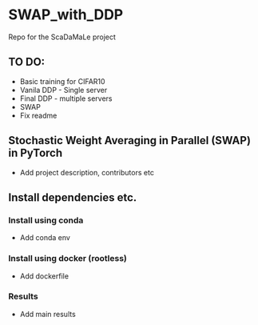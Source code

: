 # SWAP_with_DDP
Repo for the ScaDaMaLe project


## TO DO:
- Basic training for CIFAR10
- Vanila DDP - Single server
- Final DDP - multiple servers
- SWAP
- Fix readme 


## Stochastic Weight Averaging in Parallel (SWAP) in PyTorch
 - Add project description, contributors etc
 
## Install dependencies etc.

### Install using conda
- Add conda env

### Install using docker (rootless)
- Add dockerfile


### Results
- Add main results
